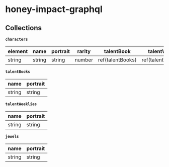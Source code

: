 # honey-impact-graphql

## Collections

**`characters`**

element | name   | portrait | rarity | talentBook       | talentWeekly        | weaponType
---     | ---    | ---      | ---    | ---              | ---                 | ---
string  | string | string   | number | ref(talentBooks) | ref(talentWeeklies) | string

**`talentBooks`**

name   | portrait
---    | ---
string | string

**`talentWeeklies`**

name   | portrait
---    | ---
string | string

**`jewels`**

name   | portrait
---    | ---
string | string
